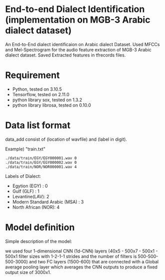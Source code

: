 # End-to-end Dialect Identification (implementation on MGB-3 Arabic dialect dataset)
An End-to-End dialect identificaion on Arabic dialect Dataset. Used MFCCs and Mel-Spectrogram for the audio feature extraction of MGB-3 Arabic dialect dataset. Saved Extracted features in tfrecords files.

# Requirement
* Python, tested on 3.10.5
* Tensorflow, tested on 2.11.0
* python library sox, tested on 1.3.2
* python library librosa, tested on 0.10.0 

# Data list format
data_add consist of (location of wavfile) and (label in digit).

Example) "train.txt"
```
./data/train/EGY/EGY000001.wav 0
./data/train/EGY/EGY000002.wav 0
./data/train/NOR/NOR000001.wav 4
```

Labels of Dialect: 
- Egytion (EGY) : 0
- Gulf (GLF) : 1
- Levantine(LAV): 2
- Modern Standard Arabic (MSA) : 3
- North African (NOR): 4


# Model definition
Simple description of the model:

we used four 1-dimensional CNN (1d-CNN) layers (40x5 - 500x7 - 500x1 - 500x1 filter sizes with 1-2-1-1 strides and the number of filters is 500-500-500-3000) and two FC layers (1500-600) that are connected with a Global average pooling layer which averages the CNN outputs to produce a fixed output size of 3000x1. 



